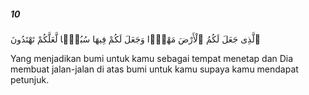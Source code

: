 ##### 10

<span class="ayah">ٱلَّذِى جَعَلَ لَكُمُ ٱلْأَرْضَ مَهْدًۭا وَجَعَلَ لَكُمْ فِيهَا سُبُلًۭا لَّعَلَّكُمْ تَهْتَدُونَ</span>

<span class="ayah_translation">Yang menjadikan bumi untuk kamu sebagai tempat menetap dan Dia membuat jalan-jalan di atas bumi untuk kamu supaya kamu mendapat petunjuk.</span>
